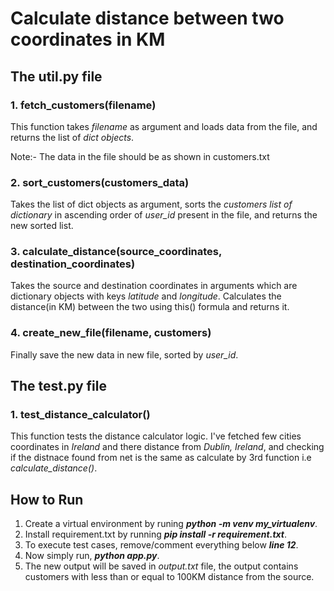# Calculate distance between two coordinates in KM
## The util.py file
### 1. fetch_customers(filename)
This function takes _filename_ as argument and loads data from the file, and returns the list of _dict objects_.

Note:- The data in the file should be as shown in customers.txt

### 2. sort_customers(customers_data)
Takes the list of dict objects as argument, sorts the _customers list of dictionary_ in ascending order of _user_id_ present in the file, and returns the new sorted list.

### 3. calculate_distance(source_coordinates, destination_coordinates)
Takes the source and destination coordinates in arguments which are dictionary objects with keys _latitude_ and _longitude_.
Calculates the distance(in KM) between the two using this() formula and returns it.

### 4. create_new_file(filename, customers)
Finally save the new data in new file, sorted by _user_id_.

## The test.py file
### 1. test_distance_calculator()
This function tests the distance calculator logic. 
I've fetched few cities coordinates in _Ireland_ and there distance from _Dublin, Ireland_, and checking if the distnace found from net is the same as calculate by 3rd function i.e _calculate_distance()_.


## How to Run
1. Create a virtual environment by runing _**python -m venv my_virtualenv**_.
2. Install requirement.txt by running _**pip install -r requirement.txt**_.
3. To execute test cases, remove/comment everything below _**line 12**_.
4. Now simply run, _**python app.py**_.
5. The new output will be saved in _output.txt_ file, the output contains customers with less than or equal to 100KM distance from the source.
